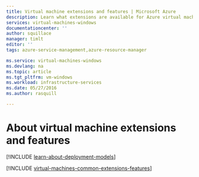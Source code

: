 ```yaml
---
title: Virtual machine extensions and features | Microsoft Azure
description: Learn what extensions are available for Azure virtual machines, grouped by what they provide or improve.
services: virtual-machines-windows
documentationcenter: ''
author: squillace
manager: timlt
editor: ''
tags: azure-service-management,azure-resource-manager

ms.service: virtual-machines-windows
ms.devlang: na
ms.topic: article
ms.tgt_pltfrm: vm-windows
ms.workload: infrastructure-services
ms.date: 05/27/2016
ms.author: rasquill

---
```

# About virtual machine extensions and features
[!INCLUDE [learn-about-deployment-models](../../includes/learn-about-deployment-models-both-include.md)]

[!INCLUDE [virtual-machines-common-extensions-features](../../includes/virtual-machines-common-extensions-features.md)]

